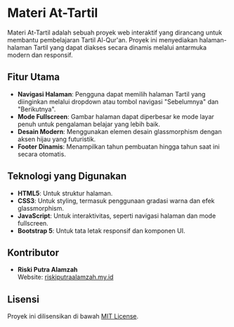 # Materi At-Tartil

Materi At-Tartil adalah sebuah proyek web interaktif yang dirancang untuk membantu pembelajaran Tartil Al-Qur'an. Proyek ini menyediakan halaman-halaman Tartil yang dapat diakses secara dinamis melalui antarmuka modern dan responsif.

## Fitur Utama

- **Navigasi Halaman**: Pengguna dapat memilih halaman Tartil yang diinginkan melalui dropdown atau tombol navigasi "Sebelumnya" dan "Berikutnya".
- **Mode Fullscreen**: Gambar halaman dapat diperbesar ke mode layar penuh untuk pengalaman belajar yang lebih baik.
- **Desain Modern**: Menggunakan elemen desain glassmorphism dengan aksen hijau yang futuristik.
- **Footer Dinamis**: Menampilkan tahun pembuatan hingga tahun saat ini secara otomatis.

## Teknologi yang Digunakan

- **HTML5**: Untuk struktur halaman.
- **CSS3**: Untuk styling, termasuk penggunaan gradasi warna dan efek glassmorphism.
- **JavaScript**: Untuk interaktivitas, seperti navigasi halaman dan mode fullscreen.
- **Bootstrap 5**: Untuk tata letak responsif dan komponen UI.

## Kontributor

- **Riski Putra Alamzah**  
  Website: [riskiputraalamzah.my.id](https://riskiputraalamzah.my.id)

## Lisensi

Proyek ini dilisensikan di bawah [MIT License](LICENSE).

